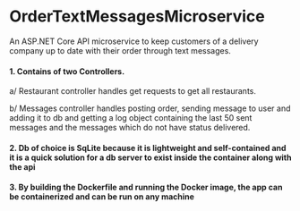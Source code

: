 # OrderTextMessagesMicroservice
An ASP.NET Core API microservice to keep customers of a delivery company up to date with their order through text messages. 

#### 1. Contains of two Controllers. 

 a/ Restaurant controller handles get requests to get all restaurants.
 
 b/ Messages controller handles posting order, sending message to user and adding it to db and getting a log object containing the last 50 sent messages and the messages which do not have status delivered.
 
#### 2. Db of choice is SqLite because it is lightweight and self-contained and it is a quick solution for a db server to exist inside the container along with the api

#### 3. By building the Dockerfile and running the Docker image, the app can be containerized and can be run on any machine
